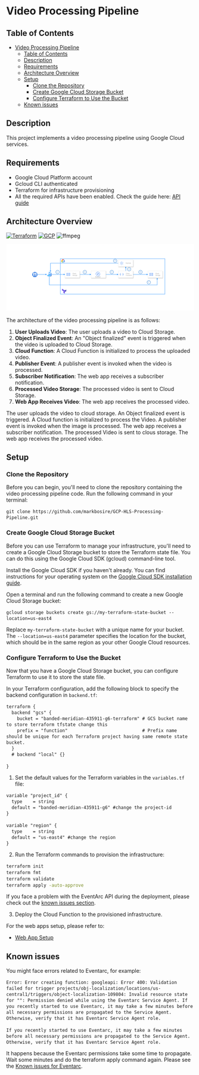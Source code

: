 # Video Processing Pipeline

## Table of Contents
- [Video Processing Pipeline](#video-processing-pipeline)
  - [Table of Contents](#table-of-contents)
  - [Description](#description)
  - [Requirements](#requirements)
  - [Architecture Overview](#architecture-overview)
  - [Setup](#setup)
    - [Clone the Repository](#clone-the-repository)
    - [Create Google Cloud Storage Bucket](#create-google-cloud-storage-bucket)
    - [Configure Terraform to Use the Bucket](#configure-terraform-to-use-the-bucket)
  - [Known issues](#known-issues)

## Description
This project implements a video processing pipeline using Google Cloud services.

## Requirements
- Google Cloud Platform account
- Gcloud CLI authenticated
- Terraform for infrastructure provisioning
- All the required APIs have been enabled. Check the guide here: [API guide](./docs/apiguide.md)
  
## Architecture Overview

[![Terraform](https://img.shields.io/badge/terraform-%235835CC.svg?style=for-the-badge&logo=terraform&logoColor=white)](https://www.terraform.io/)
[![GCP](https://img.shields.io/badge/Google_Cloud-4285F4.svg?style=for-the-badge&logo=google-cloud&logoColor=white)](https://cloud.google.com/)
![ffmpeg](https://img.shields.io/badge/ffmpeg-007808&?logo=ffmpeg&logoColor=white&style=for-the-badge)

![Video Processing Pipeline](./assets/architecture.png)

The architecture of the video processing pipeline is as follows:

1. **User Uploads Video**: The user uploads a video to Cloud Storage.
2. **Object Finalized Event**: An "Object finalized" event is triggered when the video is uploaded to Cloud Storage.
3. **Cloud Function**: A Cloud Function is initialized to process the uploaded video.
4. **Publisher Event**: A publisher event is invoked when the video is processed.
5. **Subscriber Notification**: The web app receives a subscriber notification.
6. **Processed Video Storage**: The processed video is sent to Cloud Storage.
7. **Web App Receives Video**: The web app receives the processed video.

The user uploads the video to cloud storage. An Object finalized event is triggered. A Cloud function is initialized to process the Video. A publisher event is invoked when the image is processed. The web app receives a subscriber notification. The processed Video is sent to clous storage. The web app receives the processed video.

## Setup

### Clone the Repository

Before you can begin, you'll need to clone the repository containing the video processing pipeline code. Run the following command in your terminal:

```
git clone https://github.com/markbosire/GCP-HLS-Processing-Pipeline.git
```

### Create Google Cloud Storage Bucket

Before you can use Terraform to manage your infrastructure, you'll need to create a Google Cloud Storage bucket to store the Terraform state file. You can do this using the Google Cloud SDK (gcloud) command-line tool.

 Install the Google Cloud SDK if you haven't already. You can find instructions for your operating system on the [Google Cloud SDK installation guide](https://cloud.google.com/sdk/docs/install).

Open a terminal and run the following command to create a new Google Cloud Storage bucket:

```
gcloud storage buckets create gs://my-terraform-state-bucket --location=us-east4
```

Replace `my-terraform-state-bucket` with a unique name for your bucket. The `--location=us-east4` parameter specifies the location for the bucket, which should be in the same region as your other Google Cloud resources.

### Configure Terraform to Use the Bucket

Now that you have a Google Cloud Storage bucket, you can configure Terraform to use it to store the state file.

 In your Terraform configuration, add the following block to specify the backend configuration in `backend.tf`:

```hcl
terraform {
  backend "gcs" {
    bucket = "banded-meridian-435911-g6-terraform" # GCS bucket name to store terraform tfstate change this
    prefix = "function"                            # Prefix name should be unique for each Terraform project having same remote state bucket.
  }
  # backend "local" {}

}
```

1. Set the default values for the Terraform variables in the `variables.tf` file:

```hcl
variable "project_id" {
  type    = string
  default = "banded-meridian-435911-g6" #change the project-id
}

variable "region" {
  type    = string
  default = "us-east4" #change the region
}
```

2. Run the Terraform commands to provision the infrastructure:

```bash
terraform init
terraform fmt
terraform validate
terraform apply -auto-approve
```
If you face a problem with the EventArc API during the deployment, please check out the [known issues section](#known-issues).

3. Deploy the Cloud Function to the provisioned infrastructure.

For the web apps setup, please refer to:

- [Web App Setup](./docs/webappsetup.md)

## Known issues

You might face errors related to Eventarc, for example:

```
Error: Error creating function: googleapi: Error 400: Validation failed for trigger projects/obj-localization/locations/us-central1/triggers/object-localization-109804: Invalid resource state for "": Permission denied while using the Eventarc Service Agent. If you recently started to use Eventarc, it may take a few minutes before all necessary permissions are propagated to the Service Agent. Otherwise, verify that it has Eventarc Service Agent role.

If you recently started to use Eventarc, it may take a few minutes before all necessary permissions are propagated to the Service Agent. Otherwise, verify that it has Eventarc Service Agent role.
```

It happens because the Eventarc permissions take some time to propagate. Wait some minutes and do the terraform apply command again. Please see the [Known issues for Eventarc](https://cloud.google.com/eventarc/docs/issues).